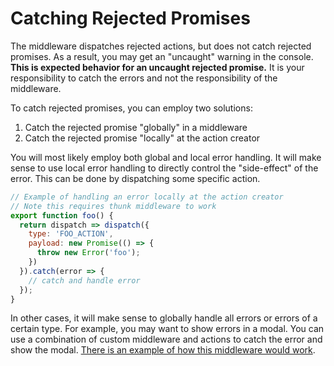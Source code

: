 # Catching Rejected Promises

The middleware dispatches rejected actions, but does not catch rejected promises. As a result, you may get an "uncaught" warning in the console. **This is expected behavior for an uncaught rejected promise.** It is your responsibility to catch the errors and not the responsibility of the middleware.

To catch rejected promises, you can employ two solutions:

1. Catch the rejected promise "globally" in a middleware
2. Catch the rejected promise "locally" at the action creator

You will most likely employ both global and local error handling. It will make sense to use local error handling to directly control the "side-effect" of the error. This can be done by dispatching some specific action.

```js
// Example of handling an error locally at the action creator
// Note this requires thunk middleware to work
export function foo() {
  return dispatch => dispatch({
    type: 'FOO_ACTION',
    payload: new Promise(() => {
      throw new Error('foo');
    })
  }).catch(error => {
    // catch and handle error
  });
}
```

In other cases, it will make sense to globally handle all errors or errors of a certain type. For example, you may want to show errors in a modal. You can use a combination of custom middleware and actions to catch the error and show the modal. [There is an example of how this middleware would work](https://github.com/pburtchaell/redux-promise-middleware/blob/master/examples/complex/middleware/error.js).
